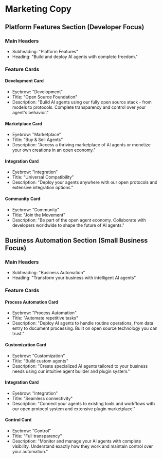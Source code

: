 # Marketing Copy

## Platform Features Section (Developer Focus)

### Main Headers
- Subheading: "Platform Features"
- Heading: "Build and deploy AI agents with complete freedom."

### Feature Cards

#### Development Card
- Eyebrow: "Development"
- Title: "Open Source Foundation"
- Description: "Build AI agents using our fully open source stack - from models to protocols. Complete transparency and control over your agent's behavior."

#### Marketplace Card
- Eyebrow: "Marketplace"
- Title: "Buy & Sell Agents"
- Description: "Access a thriving marketplace of AI agents or monetize your own creations in an open economy."

#### Integration Card
- Eyebrow: "Integration"
- Title: "Universal Compatibility"
- Description: "Deploy your agents anywhere with our open protocols and extensive integration options."

#### Community Card
- Eyebrow: "Community"
- Title: "Join the Movement"
- Description: "Be part of the open agent economy. Collaborate with developers worldwide to shape the future of AI agents."

## Business Automation Section (Small Business Focus)

### Main Headers
- Subheading: "Business Automation"
- Heading: "Transform your business with intelligent AI agents"

### Feature Cards

#### Process Automation Card
- Eyebrow: "Process Automation"
- Title: "Automate repetitive tasks"
- Description: "Deploy AI agents to handle routine operations, from data entry to document processing. Built on open source technology you can trust."

#### Customization Card
- Eyebrow: "Customization"
- Title: "Build custom agents"
- Description: "Create specialized AI agents tailored to your business needs using our intuitive agent builder and plugin system."

#### Integration Card
- Eyebrow: "Integration"
- Title: "Seamless connectivity"
- Description: "Connect your agents to existing tools and workflows with our open protocol system and extensive plugin marketplace."

#### Control Card
- Eyebrow: "Control"
- Title: "Full transparency"
- Description: "Monitor and manage your AI agents with complete visibility. Understand exactly how they work and maintain control over your automation."